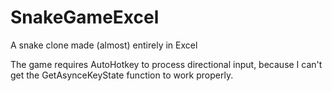 # SnakeGameExcel
A snake clone made (almost) entirely in Excel

The game requires AutoHotkey to process directional input, because I can't get the GetAsynceKeyState function to work properly.

